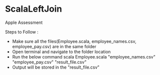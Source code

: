 # ScalaLeftJoin
Apple Assessment

Steps to Follow :

- Make sure all the files(Employee.scala, employee_names.csv, employee_pay.csv) are in the same folder
- Open terminal and navigate to the folder location
- Run the below command
    scala Employee.scala "employee_names.csv" "employee_pay.csv" "result_file.csv"
- Output will be stored in the "result_file.csv"
